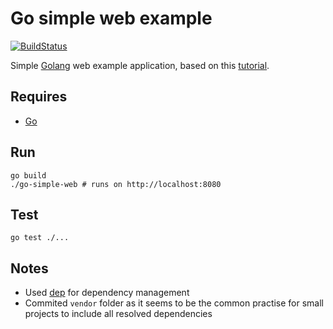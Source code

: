 # Go simple web example

[![BuildStatus](https://travis-ci.org/stevenalexander/go-simple-web.svg?branch=master)](https://travis-ci.org/stevenalexander/go-simple-web?branch=master)

Simple [Golang](https://golang.org/) web example application, based on this [tutorial](https://www.sohamkamani.com/blog/2017/09/13/how-to-build-a-web-application-in-golang/).

## Requires

* [Go](https://golang.org/)

## Run

```
go build
./go-simple-web # runs on http://localhost:8080
```

## Test

```
go test ./...
```

## Notes

* Used [dep](https://github.com/golang/dep) for dependency management
* Commited `vendor` folder as it seems to be the common practise for small projects to include all resolved dependencies
